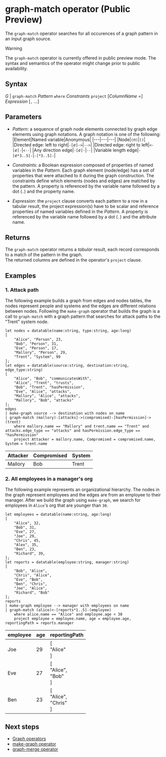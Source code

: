 # graph-match operator (Public Preview)

The `graph-match` operator searches for all occurences of a graph pattern in an input graph source.

> [!WARNING]
> The `graph-match` operator is currently offered in public preview mode.
> The syntax and semantics of the operator might change prior to public availability.

## Syntax

*G* | `graph-match` *Pattern* `where` *Constraints* `project` [*ColumnName* =] *Expression* [`,` ...]

## Parameters

* *Pattern*: a sequence of graph node elements connected by graph edge elements using graph notations. A graph notation is one of the following:
  |Element|Named variable|Anonymous|
  |---|---|---|
  |Node|`(`*n*`)`|`()`|
  |Directed edge: left to right|`-[`*e*`]->`|`-->`|
  |Directed edge: right to left|`<-[`*e*`]-`|`<--`|
  |Any direction edge|`-[`*e*`]-`|`--`|
  |Variable length edge|`-[`*e*`*3..5]-`|`-[*3..5]-`|


* *Constraints*: a Boolean expression composed of properties of named variables in the *Pattern*. Each graph element (node/edge) has a set of properties that were attached to it during the graph construction. The constraints define which elements (nodes and edges) are matched by the pattern. A property is referenced by the variable name followed by a dot (`.`) and the property name.

* *Expression*: the `project` clause converts each pattern to a row in a tabular result, the project expression(s) have to be scalar and reference properties of named variables defined in the *Pattern*. A property is referenced by the variable name followed by a dot (`.`) and the attribute name. 

## Returns

The `graph-match` operator returns a *tabular* result, each record corresponds to a match of the pattern in the graph.  
The returned columns are defined in the operator's `project` clause.

## Examples

### 1. Attack path

The following example builds a graph from edges and nodes tables, the nodes represent people and systems and the edges are different relations between nodes. Following the `make-graph` operator that builds the graph is a call to `graph-match` with a graph pattern that searches for attack paths to the "Trent" system node. 

```kusto
let nodes = datatable(name:string, type:string, age:long) 
[ 
	"Alice", "Person", 23,  
	"Bob", "Person", 31,  
	"Eve", "Person", 17,  
	"Mallory", "Person", 29,  
	"Trent", "System", 99 
]; 
let edges = datatable(source:string, destination:string, edge_type:string) 
[ 
	"Alice", "Bob", "communicatesWith",  
	"Alice", "Trent", "trusts",  
	"Bob", "Trent", "hasPermission",  
	"Eve", "Alice", "attacks",  
	"Mallory", "Alice", "attacks",  
	"Mallory", "Bob", "attacks"  
]; 
edges 
| make-graph source --> destination with nodes on name 
| graph-match (mallory)-[attacks]->(compromised)-[hasPermission]->(trent) 
	where mallory.name == "Mallory" and trent.name == "Trent" and attacks.edge_type == "attacks" and hasPermission.edge_type == "hasPermission" 
	project Attacker = mallory.name, Compromised = compromised.name, System = trent.name
```

|Attacker|Compromised|System|
|---|---|---|
|Mallory|Bob|Trent|

### 2. All employees in a manager's org

The following example represents an organizational hierarchy. The nodes in the graph represent employees and the edges are from an employee to their manager. After we build the graph using `make-graph`, we search for employees in `Alice`'s org that are younger than `30`.

```kusto
let employees = datatable(name:string, age:long) 
[ 
	"Alice", 32,  
	"Bob", 31,  
	"Eve", 27,  
	"Joe", 29,  
	"Chris", 45, 
	"Alex", 35,
	"Ben", 23,
	"Richard", 39,
]; 
let reports = datatable(employee:string, manager:string) 
[ 
	"Bob", "Alice",  
	"Chris", "Alice",  
	"Eve", "Bob",
	"Ben", "Chris",
	"Joe", "Alice", 
	"Richard", "Bob"
]; 
reports 
| make-graph employee --> manager with employees on name 
| graph-match (alice)<-[reports*1..5]-(employee)
	where alice.name == "Alice" and employee.age < 30
	project employee = employee.name, age = employee.age, reportingPath = reports.manager
```

|employee|age|reportingPath|
|---|---|---|
|Joe|29|[<br>  "Alice"<br>]|
|Eve|27|[<br>  "Alice",<br>  "Bob"<br>]|
|Ben|23|[<br>  "Alice",<br>  "Chris"<br>]|


## Next steps

* [Graph operators](graph-operators.md)
* [make-graph operator](make-graph-operator.md)
* [graph-merge operator](graph-merge-operator.md)


